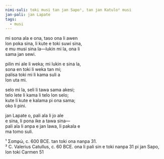 ```yaml
---
nimi-suli: toki musi tan jan Sapo¹, tan jan Katulo² musi
jan-pali: jan Lapate
tags:
  - musi
---
```

mi sona ala e ona, taso ona li awen  
lon poka sina, li kute e toki suwi sina,  
e mu musi sina la—lukin mi la, ona li  
sama jan sewi.  

pilin mi ale li weka; mi lukin e sina la,  
sona en toki li weka tan mi;  
palisa toki mi li kama suli a  
lon uta mi.  

selo mi la, seli li tawa sama akesi;  
telo lete li kama li telo lon selo;  
kute li kute e kalama pi ona sama;  
oko li pini.  

jan Lapate o, pali ala li jo ale  
e sina, li pona ike a tawa sina—  
pali ala li anpa e jan lawa, li pakala e  
ma tomo suli.  

¹ Σαπφώ, c. 600 BCE. tan toki ona nanpa 31.  
² C. Valerius Catullus, c. 60 BCE. ona li pali sin e toki nanpa 31 pi jan Sapo, lon toki Carmen 51  
